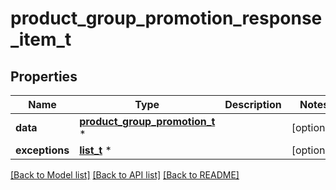 # product_group_promotion_response_item_t

## Properties
Name | Type | Description | Notes
------------ | ------------- | ------------- | -------------
**data** | [**product_group_promotion_t**](product_group_promotion.md) \* |  | [optional] 
**exceptions** | [**list_t**](exception.md) \* |  | [optional] 

[[Back to Model list]](../README.md#documentation-for-models) [[Back to API list]](../README.md#documentation-for-api-endpoints) [[Back to README]](../README.md)


